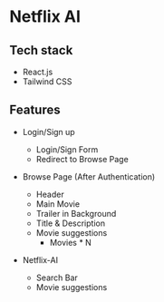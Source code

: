 # Netflix AI

## Tech stack

- React.js
- Tailwind CSS

## Features

- Login/Sign up

  - Login/Sign Form
  - Redirect to Browse Page

- Browse Page (After Authentication)

  - Header
  - Main Movie
  - Trailer in Background
  - Title & Description
  - Movie suggestions
    - Movies \* N

- Netflix-AI
  - Search Bar
  - Movie suggestions
